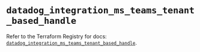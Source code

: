# `datadog_integration_ms_teams_tenant_based_handle`

Refer to the Terraform Registry for docs: [`datadog_integration_ms_teams_tenant_based_handle`](https://registry.terraform.io/providers/datadog/datadog/3.53.0/docs/resources/integration_ms_teams_tenant_based_handle).
